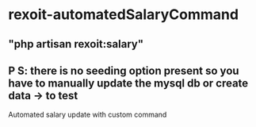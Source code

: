 # rexoit-automatedSalaryCommand
## "php artisan rexoit:salary"
## P S: there is no seeding option present so you have to manually update the mysql db or create data -> to test
Automated salary update with custom command


